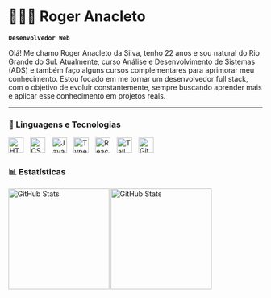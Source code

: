 # 👩🏻‍💻 Roger Anacleto

**`Desenvolvedor Web`**

Olá! Me chamo Roger Anacleto da Silva, tenho 22 anos e sou natural do Rio Grande do Sul. Atualmente, curso Análise e Desenvolvimento de Sistemas (ADS) e também faço alguns cursos complementares para aprimorar meu conhecimento. Estou focado em me tornar um desenvolvedor full stack, com o objetivo de evoluir constantemente, sempre buscando aprender mais e aplicar esse conhecimento em projetos reais.

---

### 🤖 Linguagens e Tecnologias

<img 
    align="left" 
    alt="HTML"
    title="HTML" 
    width="30px" 
    style="padding-right: 10px;" 
    src="https://cdn.jsdelivr.net/gh/devicons/devicon@latest/icons/html5/html5-original.svg" 
/>
<img 
    align="left" 
    alt="CSS" 
    title="CSS"
    width="30px" 
    style="padding-right: 10px;" 
    src="https://cdn.jsdelivr.net/gh/devicons/devicon@latest/icons/css3/css3-original.svg" 
/>
<img 
    align="left" 
    alt="JavaScript" 
    title="JavaScript"
    width="30px" 
    style="padding-right: 10px;" 
    src="https://cdn.jsdelivr.net/gh/devicons/devicon@latest/icons/javascript/javascript-original.svg" 
/>
<img 
    align="left" 
    alt="TypeScript"
    title="TypeScript" 
    width="30px" 
    style="padding-right: 10px;" 
    src="https://cdn.jsdelivr.net/gh/devicons/devicon@latest/icons/typescript/typescript-original.svg" 
/>
<img 
    align="left" 
    alt="React"
    title="React" 
    width="30px" 
    style="padding-right: 10px;" 
    src="https://cdn.jsdelivr.net/gh/devicons/devicon@latest/icons/react/react-original.svg" 
/>

<img 
    align="left" 
    alt="Tailwind" 
    title="Tailwind"
    width="30px" 
    style="padding-right: 10px;" 
    src="https://cdn.jsdelivr.net/gh/devicons/devicon@latest/icons/tailwindcss/tailwindcss-original.svg" 
/>

<img 
    align="left" 
    alt="Git" 
    title="Git"
    width="30px" 
    style="padding-right: 10px;" 
    src="https://cdn.jsdelivr.net/gh/devicons/devicon@latest/icons/git/git-original.svg" 
/>

<br/>
<br/>

### 📊 Estatísticas

<img 
    align="left" 
    alt="GitHub Stats" 
    height="200px" 
    src="https://github-readme-stats.vercel.app/api?username=rogerdasilva7&show_icons=true&theme=dark&include_all_commits=true&locale=pt-br" 
/>

<img 
    align="left" 
    alt="GitHub Stats" 
    height="200px" 
    src="https://github-readme-stats.vercel.app/api/top-langs/?username=rogerdasilva7&theme=dark&layout=compact&custom_title=Tecnologias&langs_count=9" 
/>

